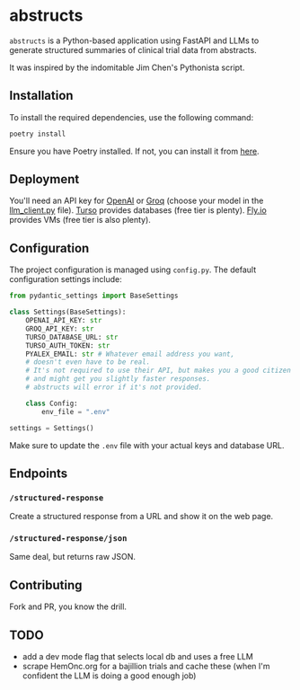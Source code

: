 # abstructs

`abstructs` is a Python-based application using FastAPI and LLMs
to generate structured summaries of clinical trial data from abstracts. 

It was inspired by the indomitable Jim Chen's Pythonista script.
## Installation

To install the required dependencies, use the following command:

```bash
poetry install
```

Ensure you have Poetry installed. If not, you can install it from [here](https://python-poetry.org/docs/#installation).

## Deployment

You'll need an API key for
[OpenAI](https://openai.com/)
or
[Groq](https://www.groq.com/)
(choose your model in the [llm_client.py](./src/abstructs/llm_client.py) file).
[Turso](https://www.turso.tech/) provides databases (free tier is plenty).
[Fly.io](https://fly.io/) provides VMs (free tier is also plenty).


## Configuration

The project configuration is managed using `config.py`. The default configuration settings include:

```python
from pydantic_settings import BaseSettings

class Settings(BaseSettings):
    OPENAI_API_KEY: str
    GROQ_API_KEY: str
    TURSO_DATABASE_URL: str
    TURSO_AUTH_TOKEN: str
    PYALEX_EMAIL: str # Whatever email address you want,
    # doesn't even have to be real.
    # It's not required to use their API, but makes you a good citizen
    # and might get you slightly faster responses.
    # abstructs will error if it's not provided.

    class Config:
        env_file = ".env"

settings = Settings()
```

Make sure to update the `.env` file with your actual keys and database URL.

## Endpoints

### `/structured-response`

Create a structured response from a URL and show it on the web page.

### `/structured-response/json`

Same deal, but returns raw JSON.

## Contributing

Fork and PR, you know the drill.

## TODO

- add a dev mode flag that selects local db and uses a free LLM
- scrape HemOnc.org for a bajillion trials and cache these (when I'm confident the LLM is doing a good enough job)

